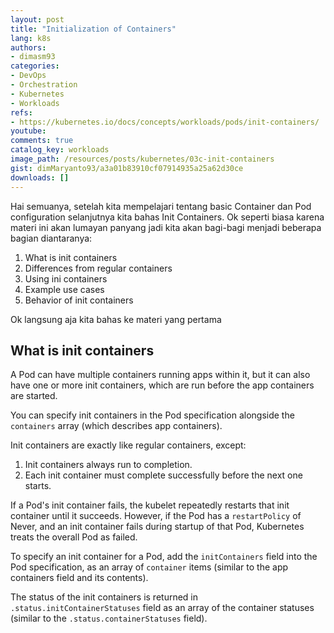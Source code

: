```yaml
---
layout: post
title: "Initialization of Containers"
lang: k8s
authors:
- dimasm93
categories:
- DevOps
- Orchestration
- Kubernetes
- Workloads
refs: 
- https://kubernetes.io/docs/concepts/workloads/pods/init-containers/
youtube: 
comments: true
catalog_key: workloads
image_path: /resources/posts/kubernetes/03c-init-containers
gist: dimMaryanto93/a3a01b83910cf07914935a25a62d30ce
downloads: []
---
```


Hai semuanya, setelah kita mempelajari tentang basic Container dan Pod configuration selanjutnya kita bahas Init Containers. Ok seperti biasa karena materi ini akan lumayan panyang jadi kita akan bagi-bagi menjadi beberapa bagian diantaranya:

1. What is init containers
2. Differences from regular containers
3. Using ini containers
4. Example use cases
5. Behavior of init containers

Ok langsung aja kita bahas ke materi yang pertama

<!--more-->


## What is init containers

A Pod can have multiple containers running apps within it, but it can also have one or more init containers, which are run before the app containers are started.

You can specify init containers in the Pod specification alongside the `containers` array (which describes app containers). 

Init containers are exactly like regular containers, except:

1. Init containers always run to completion.
2. Each init container must complete successfully before the next one starts.

If a Pod's init container fails, the kubelet repeatedly restarts that init container until it succeeds. However, if the Pod has a `restartPolicy` of Never, and an init container fails during startup of that Pod, Kubernetes treats the overall Pod as failed.

To specify an init container for a Pod, add the `initContainers` field into the Pod specification, as an array of `container` items (similar to the app containers field and its contents).

The status of the init containers is returned in `.status.initContainerStatuses` field as an array of the container statuses (similar to the `.status.containerStatuses` field).

